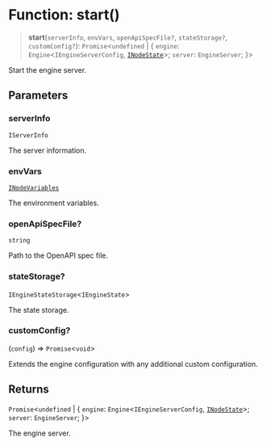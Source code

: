 # Function: start()

> **start**(`serverInfo`, `envVars`, `openApiSpecFile?`, `stateStorage?`, `customConfig?`): `Promise`\<`undefined` \| \{ `engine`: `Engine`\<`IEngineServerConfig`, [`INodeState`](../interfaces/INodeState.md)\>; `server`: `EngineServer`; \}\>

Start the engine server.

## Parameters

### serverInfo

`IServerInfo`

The server information.

### envVars

[`INodeVariables`](../interfaces/INodeVariables.md)

The environment variables.

### openApiSpecFile?

`string`

Path to the OpenAPI spec file.

### stateStorage?

`IEngineStateStorage`\<`IEngineState`\>

The state storage.

### customConfig?

(`config`) => `Promise`\<`void`\>

Extends the engine configuration with any additional custom configuration.

## Returns

`Promise`\<`undefined` \| \{ `engine`: `Engine`\<`IEngineServerConfig`, [`INodeState`](../interfaces/INodeState.md)\>; `server`: `EngineServer`; \}\>

The engine server.
